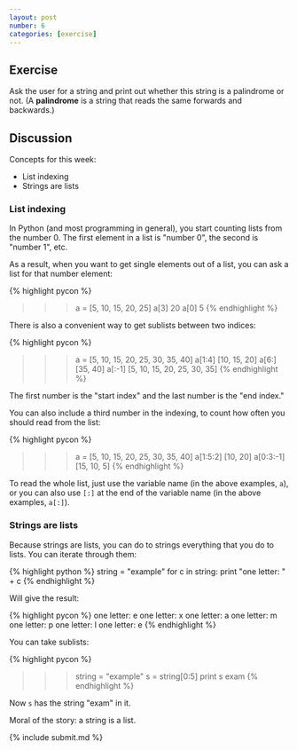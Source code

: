```yaml
---
layout: post
number: 6
categories: [exercise]
---
```


## Exercise

Ask the user for a string and print out whether this string is a palindrome or not. (A **palindrome** is a string that reads the same forwards and backwards.)

## Discussion

Concepts for this week: 

* List indexing
* Strings are lists

### List indexing

In Python (and most programming in general), you start counting lists from the number 0. The first element in a list is "number 0", the second is "number 1", etc. 

As a result, when you want to get single elements out of a list, you can ask a list for that number element:

{% highlight pycon %}
  >>> a = [5, 10, 15, 20, 25]
  >>> a[3]
  20
  >>> a[0]
  5
{% endhighlight %}

There is also a convenient way to get sublists between two indices: 

{% highlight pycon %}
  >>> a = [5, 10, 15, 20, 25, 30, 35, 40]
  >>> a[1:4]
  [10, 15, 20]
  >>> a[6:]
  [35, 40]
  >>> a[:-1]
  [5, 10, 15, 20, 25, 30, 35]
{% endhighlight %}

The first number is the "start index" and the last number is the "end index."

You can also include a third number in the indexing, to count how often you should read from the list: 

{% highlight pycon %}
  >>> a = [5, 10, 15, 20, 25, 30, 35, 40]
  >>> a[1:5:2]
  [10, 20]
  >>> a[0:3:-1]
  [15, 10, 5]
{% endhighlight %}

To read the whole list, just use the variable name (in the above examples, `a`), or you can also use `[:]` at the end of the variable name (in the above examples, `a[:]`). 


### Strings are lists

Because strings are lists, you can do to strings everything that you do to lists. You can iterate through them: 

{% highlight python %}
  string = "example"
  for c in string: 
    print "one letter: " + c
{% endhighlight %}

Will give the result:

{% highlight pycon %}
  one letter: e
  one letter: x
  one letter: a
  one letter: m
  one letter: p
  one letter: l
  one letter: e
{% endhighlight %}

You can take sublists: 

{% highlight pycon %}
  >>> string = "example"
  >>> s = string[0:5]
  >>> print s
  exam
{% endhighlight %}

Now `s` has the string "exam" in it. 

Moral of the story: a string is a list.

{% include submit.md %}